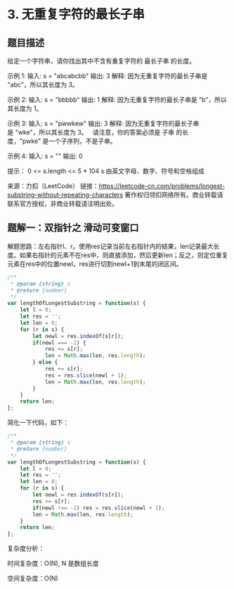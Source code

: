 # 3. 无重复字符的最长子串

## 题目描述

给定一个字符串，请你找出其中不含有重复字符的 最长子串 的长度。

示例 1:
输入: s = "abcabcbb"
输出: 3 
解释: 因为无重复字符的最长子串是 "abc"，所以其长度为 3。

示例 2:
输入: s = "bbbbb"
输出: 1
解释: 因为无重复字符的最长子串是 "b"，所以其长度为 1。

示例 3:
输入: s = "pwwkew"
输出: 3
解释: 因为无重复字符的最长子串是 "wke"，所以其长度为 3。
     请注意，你的答案必须是 子串 的长度，"pwke" 是一个子序列，不是子串。

示例 4:
输入: s = ""
输出: 0

提示：
0 <= s.length <= 5 * 104
s 由英文字母、数字、符号和空格组成

来源：力扣（LeetCode）
链接：https://leetcode-cn.com/problems/longest-substring-without-repeating-characters
著作权归领扣网络所有。商业转载请联系官方授权，非商业转载请注明出处。

## 题解一：双指针之 滑动可变窗口

解题思路：左右指针l、r。使用res记录当前左右指针内的结果，len记录最大长度。如果右指针的元素不在res中，则直接添加，然后更新len；反之，则定位重复元素在res中的位置newl，res进行切割newl+1到末尾的闭区间。


```js
/**
 * @param {string} s
 * @return {number}
 */
var lengthOfLongestSubstring = function(s) {
    let l = 0;
    let res = '';
    let len = 0;
    for (r in s) {
        let newl = res.indexOf(s[r]);
        if(newl === -1) {
            res += s[r];
            len = Math.max(len, res.length);
        } else {
            res += s[r];
            res = res.slice(newl + 1);
            len = Math.max(len, res.length);
        }
    }
    return len;
};
```

简化一下代码，如下：
```js
/**
 * @param {string} s
 * @return {number}
 */
var lengthOfLongestSubstring = function(s) {
    let l = 0;
    let res = '';
    let len = 0;
    for (r in s) {
        let newl = res.indexOf(s[r]);
        res += s[r];
        if(newl !== -1) res = res.slice(newl + 1);
        len = Math.max(len, res.length);
    }
    return len;
};
```

复杂度分析：

时间复杂度：O(N), N 是数组长度

空间复杂度：O(N)